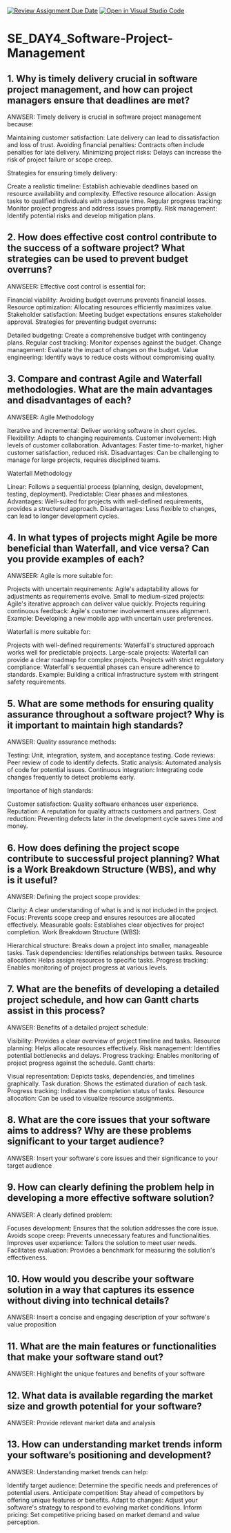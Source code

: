 [![Review Assignment Due Date](https://classroom.github.com/assets/deadline-readme-button-22041afd0340ce965d47ae6ef1cefeee28c7c493a6346c4f15d667ab976d596c.svg)](https://classroom.github.com/a/9pw6JKcu)
[![Open in Visual Studio Code](https://classroom.github.com/assets/open-in-vscode-2e0aaae1b6195c2367325f4f02e2d04e9abb55f0b24a779b69b11b9e10269abc.svg)](https://classroom.github.com/online_ide?assignment_repo_id=15652272&assignment_repo_type=AssignmentRepo)
# SE_DAY4_Software-Project-Management
## 1. Why is timely delivery crucial in software project management, and how can project managers ensure that deadlines are met?

ANWSER: 
Timely delivery is crucial in software project management because:

Maintaining customer satisfaction: Late delivery can lead to dissatisfaction and loss of trust.
Avoiding financial penalties: Contracts often include penalties for late delivery.
Minimizing project risks: Delays can increase the risk of project failure or scope creep.

Strategies for ensuring timely delivery:

Create a realistic timeline: Establish achievable deadlines based on resource availability and complexity.
Effective resource allocation: Assign tasks to qualified individuals with adequate time.
Regular progress tracking: Monitor project progress and address issues promptly.
Risk management: Identify potential risks and develop mitigation plans.


## 2. How does effective cost control contribute to the success of a software project? What strategies can be used to prevent budget overruns?

ANWSEER: 
Effective cost control is essential for:

Financial viability: Avoiding budget overruns prevents financial losses.
Resource optimization: Allocating resources efficiently maximizes value.
Stakeholder satisfaction: Meeting budget expectations ensures stakeholder approval.
Strategies for preventing budget overruns:

Detailed budgeting: Create a comprehensive budget with contingency plans.
Regular cost tracking: Monitor expenses against the budget.
Change management: Evaluate the impact of changes on the budget.
Value engineering: Identify ways to reduce costs without compromising quality.


## 3. Compare and contrast Agile and Waterfall methodologies. What are the main advantages and disadvantages of each?

ANWSEER: 
Agile Methodology

Iterative and incremental: Deliver working software in short cycles.
Flexibility: Adapts to changing requirements.
Customer involvement: High levels of customer collaboration.
Advantages: Faster time-to-market, higher customer satisfaction, reduced risk.
Disadvantages: Can be challenging to manage for large projects, requires disciplined teams.

Waterfall Methodology

Linear: Follows a sequential process (planning, design, development, testing, deployment).
Predictable: Clear phases and milestones.
Advantages: Well-suited for projects with well-defined requirements, provides a structured approach.
Disadvantages: Less flexible to changes, can lead to longer development cycles.


## 4. In what types of projects might Agile be more beneficial than Waterfall, and vice versa? Can you provide examples of each?

ANWSEER: 
Agile is more suitable for:

Projects with uncertain requirements: Agile's adaptability allows for adjustments as requirements evolve.
Small to medium-sized projects: Agile's iterative approach can deliver value quickly.
Projects requiring continuous feedback: Agile's customer involvement ensures alignment.
Example: Developing a new mobile app with uncertain user preferences.


Waterfall is more suitable for:

Projects with well-defined requirements: Waterfall's structured approach works well for predictable projects.
Large-scale projects: Waterfall can provide a clear roadmap for complex projects.
Projects with strict regulatory compliance: Waterfall's sequential phases can ensure adherence to standards.
Example: Building a critical infrastructure system with stringent safety requirements.


## 5. What are some methods for ensuring quality assurance throughout a software project? Why is it important to maintain high standards?

ANWSER:
Quality assurance methods:

Testing: Unit, integration, system, and acceptance testing.
Code reviews: Peer review of code to identify defects.
Static analysis: Automated analysis of code for potential issues.
Continuous integration: Integrating code changes frequently to detect problems early.


Importance of high standards:

Customer satisfaction: Quality software enhances user experience.
Reputation: A reputation for quality attracts customers and partners.
Cost reduction: Preventing defects later in the development cycle saves time and money.


## 6. How does defining the project scope contribute to successful project planning? What is a Work Breakdown Structure (WBS), and why is it useful?

ANWSER: 
Defining the project scope provides:

Clarity: A clear understanding of what is and is not included in the project.
Focus: Prevents scope creep and ensures resources are allocated effectively.
Measurable goals: Establishes clear objectives for project completion.
Work Breakdown Structure (WBS):

Hierarchical structure: Breaks down a project into smaller, manageable tasks.
Task dependencies: Identifies relationships between tasks.
Resource allocation: Helps assign resources to specific tasks.
Progress tracking: Enables monitoring of project progress at various levels.


## 7. What are the benefits of developing a detailed project schedule, and how can Gantt charts assist in this process?

ANWSER:
Benefits of a detailed project schedule:

Visibility: Provides a clear overview of project timeline and tasks.
Resource planning: Helps allocate resources effectively.
Risk management: Identifies potential bottlenecks and delays.
Progress tracking: Enables monitoring of project progress against the schedule.
Gantt charts:

Visual representation: Depicts tasks, dependencies, and timelines graphically.
Task duration: Shows the estimated duration of each task.
Progress tracking: Indicates the completion status of tasks.
Resource allocation: Can be used to visualize resource assignments.


## 8. What are the core issues that your software aims to address? Why are these problems significant to your target audience?

ANWSER:
Insert your software's core issues and their significance to your target audience


## 9. How can clearly defining the problem help in developing a more effective software solution?

ANWSER:
A clearly defined problem:

Focuses development: Ensures that the solution addresses the core issue.
Avoids scope creep: Prevents unnecessary features and functionalities.
Improves user experience: Tailors the solution to meet user needs.
Facilitates evaluation: Provides a benchmark for measuring the solution's effectiveness.


## 10. How would you describe your software solution in a way that captures its essence without diving into technical details?

ANWSER:
Insert a concise and engaging description of your software's value proposition

## 11. What are the main features or functionalities that make your software stand out?

ANWSER:
Highlight the unique features and benefits of your software


## 12. What data is available regarding the market size and growth potential for your software?

ANWSER: 
Provide relevant market data and analysis


## 13. How can understanding market trends inform your software’s positioning and development?

ANWSER:
Understanding market trends can help:

Identify target audience: Determine the specific needs and preferences of potential users.
Anticipate competition: Stay ahead of competitors by offering unique features or benefits.
Adapt to changes: Adjust your software's strategy to respond to evolving market conditions.
Inform pricing: Set competitive pricing based on market demand and value perception.







